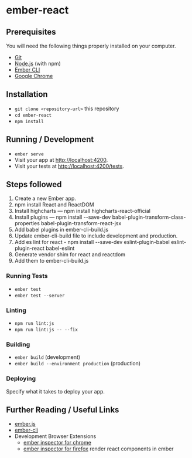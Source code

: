 # ember-react

## Prerequisites

You will need the following things properly installed on your computer.

* [Git](https://git-scm.com/)
* [Node.js](https://nodejs.org/) (with npm)
* [Ember CLI](https://ember-cli.com/)
* [Google Chrome](https://google.com/chrome/)

## Installation

* `git clone <repository-url>` this repository
* `cd ember-react`
* `npm install`

## Running / Development

* `ember serve`
* Visit your app at [http://localhost:4200](http://localhost:4200).
* Visit your tests at [http://localhost:4200/tests](http://localhost:4200/tests).

## Steps followed

1. Create a new Ember app.
2. npm install React and ReactDOM
3. Install highcharts — npm install highcharts-react-official
4. Install plugins — npm install --save-dev babel-plugin-transform-class-properties babel-plugin-transform-react-jsx
5. Add babel plugins in ember-cli-build.js
6. Update ember-cli-build file to include development and production.
7. Add es lint for react - npm install --save-dev eslint-plugin-babel eslint-plugin-react   babel-eslint
8. Generate vendor shim for react and reactdom
9. Add them to ember-cli-build.js

### Running Tests

* `ember test`
* `ember test --server`

### Linting

* `npm run lint:js`
* `npm run lint:js -- --fix`

### Building

* `ember build` (development)
* `ember build --environment production` (production)

### Deploying

Specify what it takes to deploy your app.

## Further Reading / Useful Links

* [ember.js](https://emberjs.com/)
* [ember-cli](https://ember-cli.com/)
* Development Browser Extensions
  * [ember inspector for chrome](https://chrome.google.com/webstore/detail/ember-inspector/bmdblncegkenkacieihfhpjfppoconhi)
  * [ember inspector for firefox](https://addons.mozilla.org/en-US/firefox/addon/ember-inspector/)
render react components in ember
